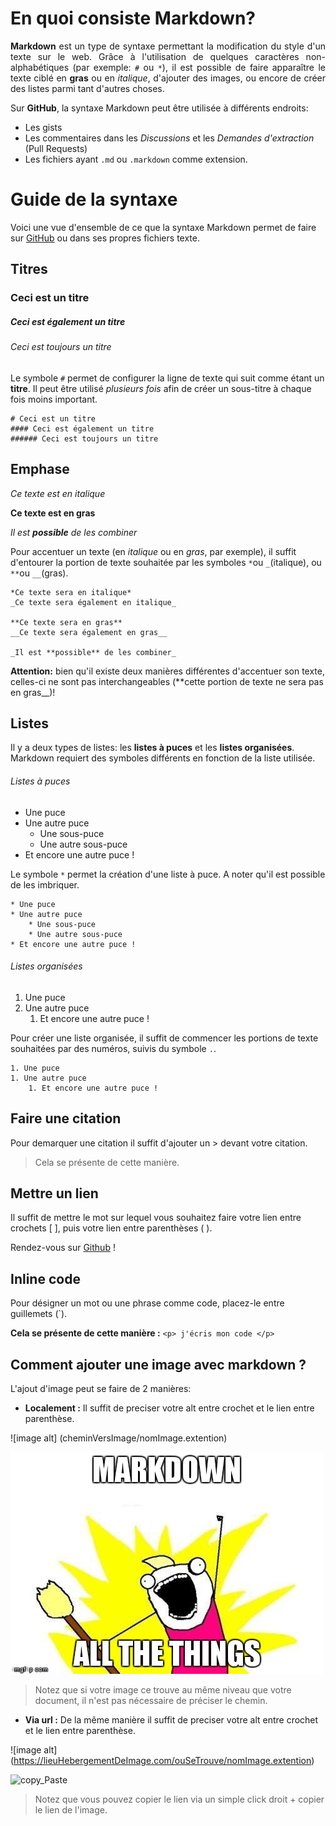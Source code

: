 # En quoi consiste Markdown?

<div style="text-align: justify">

**Markdown** est un type de syntaxe permettant la modification du style d'un texte sur le web. Grâce à l'utilisation de quelques caractères non-alphabétiques (par exemple: ` # ` ou ` * `), il est possible de faire apparaître le texte ciblé en **gras** ou en *italique*, d'ajouter des images, ou encore de créer des listes parmi tant d'autres choses. 

</div>

Sur **GitHub**, la syntaxe Markdown peut être utilisée à différents endroits:

* Les gists
* Les commentaires dans les *Discussions* et les *Demandes d'extraction* (Pull Requests)
* Les fichiers ayant ```.md``` ou ```.markdown``` comme extension.

# Guide de la syntaxe

Voici une vue d'ensemble de ce que la syntaxe Markdown permet de faire sur [GitHub](http://github.com) ou dans ses propres fichiers texte.

## Titres

### Ceci est un titre
##### Ceci est également un titre
###### Ceci est toujours un titre

Le symbole `#` permet de configurer la ligne de texte qui suit comme étant un **titre**. Il peut être utilisé *plusieurs fois* afin de créer un sous-titre à chaque fois moins important.

```
# Ceci est un titre
#### Ceci est également un titre
###### Ceci est toujours un titre
```

## Emphase

*Ce texte est en italique*

**Ce texte est en gras**

_Il est **possible** de les combiner_

Pour accentuer un texte (en *italique* ou en *gras*, par exemple), il suffit d'entourer la portion de texte souhaitée par les symboles `*`ou `_`(italique), ou `**`ou `__`(gras).

```
*Ce texte sera en italique*
_Ce texte sera également en italique_

**Ce texte sera en gras**
__Ce texte sera également en gras__

_Il est **possible** de les combiner_
```

**Attention:** bien qu'il existe deux manières différentes d'accentuer son texte, celles-ci ne sont pas interchangeables (**cette portion de texte ne sera pas en gras__)!

## Listes

Il y a deux types de listes: les **listes à puces** et les **listes organisées**. Markdown requiert des symboles différents en fonction de la liste utilisée.

###### Listes à puces

* Une puce
* Une autre puce
    * Une sous-puce
    * Une autre sous-puce
* Et encore une autre puce !

Le symbole `*` permet la création d'une liste à puce. A noter qu'il est possible de les imbriquer.

```
* Une puce
* Une autre puce
    * Une sous-puce
    * Une autre sous-puce
* Et encore une autre puce !
```

###### Listes organisées

1. Une puce
1. Une autre puce
    1. Et encore une autre puce !

Pour créer une liste organisée, il suffit de commencer les portions de texte souhaitées par des numéros, suivis du symbole `.`.

```
1. Une puce
1. Une autre puce
    1. Et encore une autre puce !

```

## Faire une citation

Pour demarquer une citation il suffit d'ajouter un > devant votre citation.

> Cela se présente de cette manière.

## Mettre un lien


Il suffit de mettre le mot sur lequel vous souhaitez faire votre lien entre crochets [ ], puis votre lien entre parenthèses ( ).

Rendez-vous sur [Github](http://www.github.com) !

## Inline code
Pour désigner un mot ou une phrase comme code, placez-le entre guillemets (`).

**Cela se présente de cette manière :**
    `<p> j'écris mon code </p>` 

## Comment ajouter une image avec markdown ?

L'ajout d'image peut se faire de 2 manières:
- **Localement :** 
Il suffit de preciser votre alt entre crochet et le lien entre parenthèse. 

![image alt]
(cheminVersImage/nomImage.extention)

![image_Markdown](image_Markdown.jpg)

>Notez que si votre image ce trouve au même niveau que votre document, il n'est pas nécessaire de préciser le chemin. 

- **Via url :**
De la même manière il suffit de preciser votre alt entre crochet et le lien entre parenthèse.

![image alt]
(https://lieuHebergementDeImage.com/ouSeTrouve/nomImage.extention)

![copy_Paste](https://wanna-joke.com/wp-content/uploads/2014/09/funny-copy-paste-meme.jpg)

>Notez que vous pouvez copier le lien via un simple click droit + copier le lien de l'image.